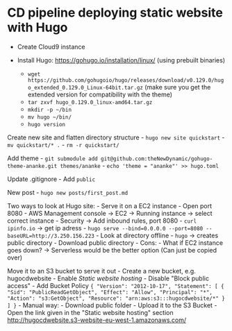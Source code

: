 # CD pipeline deploying static website with Hugo

- Create Cloud9 instance

- Install Hugo: https://gohugo.io/installation/linux/ (using prebuilt binaries)
    - `wget  https://github.com/gohugoio/hugo/releases/download/v0.129.0/hugo_extended_0.129.0_Linux-64bit.tar.gz` (make sure you get the extended version for compatibility with the theme)
    - `tar zxvf hugo_0.129.0_linux-amd64.tar.gz`
    - `mkdir -p ~/bin`
    - `mv hugo ~/bin/`
    - `hugo version`

Create new site and flatten directory structure
    - `hugo new site quickstart`
    - `mv quickstart/* .`
    - `rm -r quickstart/`

Add theme
    - `git submodule add git@github.com:theNewDynamic/gohugo-theme-ananke.git themes/ananke`
    - `echo 'theme = "ananke"' >> hugo.toml`
    
Update .gitignore
    - Add `public`
    
New post
    - `hugo new posts/first_post.md`
    
Two ways to look at Hugo site:
    - Serve it on a EC2 instance
        - Open port 8080
        - AWS Management console -> EC2 -> Running instance -> select correct instance
        - Security -> Add inbound rules, port 8080
        - `curl ipinfo.io` -> get ip adress
        - `hugo serve --bind=0.0.0.0 --port=8080 --baseURL=http://3.250.156.223` 
    - Look at directory offline
        - `hugo` -> creates public directory
        - Download public directory
    - Cons:
        - What if EC2 instance goes down? -> Serverless would be the better option (Can just be copied over)
    
Move it to an S3 bucket to serve it out
    - Create a new bucket, e.g. hugocdwebsite
    - Enable *Static website hosting*
    - Disable "Block public access"
    - Add Bucket Policy 
        ```
            {
                "Version": "2012-10-17",
                "Statement": [
                    {
                        "Sid": "PublicReadGetObject",
                        "Effect": "Allow",
                        "Principal": "*",
                        "Action": "s3:GetObject",
                        "Resource": "arn:aws:s3:::hugocdwebsite/*"
                    }
                ]
            }
        ```
    - Manual way:
        - Download public folder 
        - Upload it to the S3 Bucket
        - Open the link given in the "Static website hosting" section http://hugocdwebsite.s3-website-eu-west-1.amazonaws.com/
    